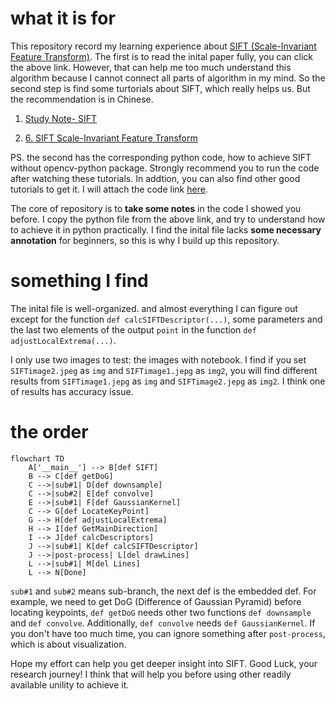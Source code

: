 # what it is for

This repository record my learning experience about [SIFT (Scale-Invariant Feature Transform)](https://www.cs.ubc.ca/~lowe/papers/ijcv04.pdf). The first is to read the inital paper fully, you can click the above link. However, that can help me too much understand this algorithm because I cannot connect all parts of algorithm in my mind. So the second step is find some turtorials about SIFT, which really helps us. But the recommendation is in Chinese.

1. [Study Note- SIFT](https://www.bilibili.com/video/BV13v411E7M7/?share_source=copy_web&vd_source=f93bca8d7a0fae6d0060588130d651a2)

2. [6. SIFT Scale-Invariant Feature Transform](https://www.bilibili.com/video/BV1Qb411W7cK/?share_source=copy_web&vd_source=f93bca8d7a0fae6d0060588130d651a2)

PS. the second has the corresponding python code, how to achieve SIFT without opencv-python package. Strongly recommend you to run the code after watching these tutorials. In addtion, you can also find other good tutorials to get it. I will attach the code link [here](https://github.com/o0o0o0o0o0o0o/image-processing-from-scratch/tree/master/sift). 

The core of repository is to **take some notes** in the code I showed you before. I copy the python file from the above link, and try to understand how to achieve it in python practically. I find the inital file lacks **some necessary annotation** for beginners, so this is why I build up this repository. 

# something I find

The inital file is well-organized. and almost everything I can figure out except for the function `def calcSIFTDescriptor(...)`, some parameters and the last two elements of the output `point` in the function `def adjustLocalExtrema(...)`. 

I only use two images to test: the images with notebook. I find if you set `SIFTimage2.jpeg` as `img` and `SIFTimage1.jepg` as `img2`, you will find different results from `SIFTimage1.jepg` as `img` and `SIFTimage2.jepg` as `img2`. I think one of results has accuracy issue. 

# the order

```mermaid
flowchart TD
    A['__main__'] --> B[def SIFT]
    B --> C[def getDoG]
    C -->|sub#1| D[def downsample]
    C -->|sub#2| E[def convolve]
    E -->|sub#1| F[def GaussianKernel]
    C --> G[def LocateKeyPoint]
    G --> H[def adjustLocalExtrema]
    H --> I[def GetMainDirection]
    I --> J[def calcDescriptors]
    J -->|sub#1| K[def calcSIFTDescriptor]
    J -->|post-process| L[del drawLines]
    L -->|sub#1| M[del Lines]
    L --> N[Done]
```

`sub#1` and `sub#2` means sub-branch, the next def is the embedded def. For example,  we need to get DoG (Difference of Gaussian Pyramid) before locating keypoints, `def getDoG` needs other two functions `def downsample` and `def convolve`. Additionally, `def convolve` needs `def GaussianKernel`. If you don't have too much time, you can ignore something after `post-process`, which is about visualization.

Hope my effort can help you get deeper insight into SIFT. Good Luck, your research journey! I think that will help you before using other readily available unility to achieve it. 
